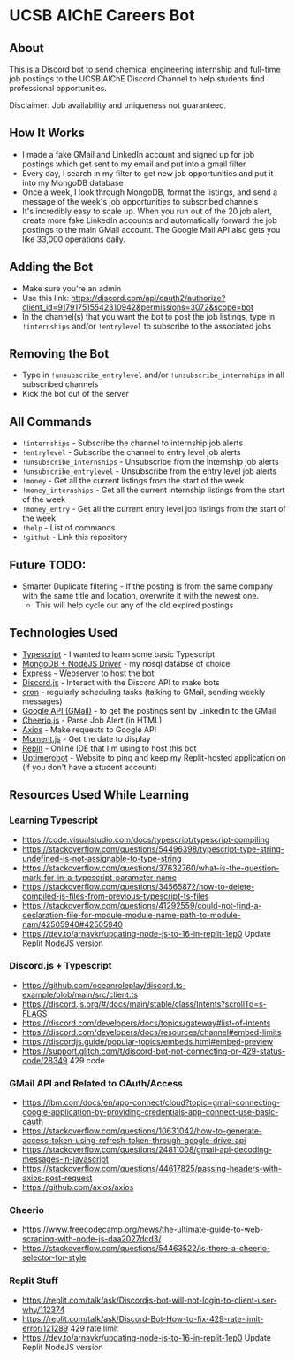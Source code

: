 # UCSB AIChE Careers Bot
## About
This is a Discord bot to send chemical engineering internship and full-time job postings to the UCSB AIChE Discord Channel to help students find professional opportunities. 

Disclaimer: Job availability and uniqueness not guaranteed. 

## How It Works
* I made a fake GMail and LinkedIn account and signed up for job postings which get sent to my email and put into a gmail filter
* Every day, I search in my filter to get new job opportunities and put it into my MongoDB database
* Once a week, I look through MongoDB, format the listings, and send a message of the week's job opportunities to subscribed channels
* It's incredibly easy to scale up. When you run out of the 20 job alert, create more fake LinkedIn accounts and automatically forward the job postings to the main GMail account. The Google Mail API also gets you like 33,000 operations daily.

## Adding the Bot
* Make sure you're an admin
* Use this link: https://discord.com/api/oauth2/authorize?client_id=917917515542310942&permissions=3072&scope=bot
* In the channel(s) that you want the bot to post the job listings, type in `!internships` and/or `!entrylevel` to subscribe to the associated jobs

## Removing the Bot
* Type in `!unsubscribe_entrylevel` and/or `!unsubscribe_internships` in all subscribed channels
* Kick the bot out of the server

## All Commands
* `!internships` - Subscribe the channel to internship job alerts
* `!entrylevel` - Subscribe the channel to entry level job alerts
* `!unsubscribe_internships` - Unsubscribe from the internship job alerts
* `!unsubscribe_entrylevel` - Unsubscribe from the entry level job alerts
* `!money` - Get all the current listings from the start of the week
* `!money_internships` - Get all the current internship listings from the start of the week
* `!money_entry` - Get all the current entry level job listings from the start of the week
* `!help` - List of commands
* `!github` - Link this repository

## Future TODO:
* Smarter Duplicate filtering - If the posting is from the same company with the same title and location, overwrite it with the newest one.
   * This will help cycle out any of the old expired postings

## Technologies Used
* [Typescript](https://www.typescriptlang.org/) - I wanted to learn some basic Typescript
* [MongoDB + NodeJS Driver](https://docs.mongodb.com/drivers/node/current/) - my nosql databse of choice
* [Express](https://expressjs.com/) - Webserver to host the bot
* [Discord.js](https://discord.js.org/#/) - Interact with the Discord API to make bots
* [cron](https://www.npmjs.com/package/cron) - regularly scheduling tasks (talking to GMail, sending weekly messages)
* [Google API (GMail)](https://developers.google.com/gmail/api) - to get the postings sent by LinkedIn to the GMail
* [Cheerio.js](https://cheerio.js.org/) - Parse Job Alert (in HTML) 
* [Axios](https://www.npmjs.com/package/axios) - Make requests to Google API
* [Moment.js](https://momentjs.com/) - Get the date to display
* [Replit](https://replit.com/) - Online IDE that I'm using to host this bot
* [Uptimerobot](https://uptimerobot.com/) - Website to ping and keep my Replit-hosted application on (if you don't have a student account)

## Resources Used While Learning

### Learning Typescript
* https://code.visualstudio.com/docs/typescript/typescript-compiling
* https://stackoverflow.com/questions/54496398/typescript-type-string-undefined-is-not-assignable-to-type-string
* https://stackoverflow.com/questions/37632760/what-is-the-question-mark-for-in-a-typescript-parameter-name
* https://stackoverflow.com/questions/34565872/how-to-delete-compiled-js-files-from-previous-typescript-ts-files
* https://stackoverflow.com/questions/41292559/could-not-find-a-declaration-file-for-module-module-name-path-to-module-nam/42505940#42505940
* https://dev.to/arnavkr/updating-node-js-to-16-in-replit-1ep0 Update Replit NodeJS version

### Discord.js + Typescript
* https://github.com/oceanroleplay/discord.ts-example/blob/main/src/client.ts
* https://discord.js.org/#/docs/main/stable/class/Intents?scrollTo=s-FLAGS
* https://discord.com/developers/docs/topics/gateway#list-of-intents
* https://discord.com/developers/docs/resources/channel#embed-limits
* https://discordjs.guide/popular-topics/embeds.html#embed-preview
* https://support.glitch.com/t/discord-bot-not-connecting-or-429-status-code/28349 429 code

### GMail API and Related to OAuth/Access
* https://ibm.com/docs/en/app-connect/cloud?topic=gmail-connecting-google-application-by-providing-credentials-app-connect-use-basic-oauth
* https://stackoverflow.com/questions/10631042/how-to-generate-access-token-using-refresh-token-through-google-drive-api
* https://stackoverflow.com/questions/24811008/gmail-api-decoding-messages-in-javascript
* https://stackoverflow.com/questions/44617825/passing-headers-with-axios-post-request
* https://github.com/axios/axios

### Cheerio
* https://www.freecodecamp.org/news/the-ultimate-guide-to-web-scraping-with-node-js-daa2027dcd3/
* https://stackoverflow.com/questions/54463522/is-there-a-cheerio-selector-for-style

### Replit Stuff
* https://replit.com/talk/ask/Discordjs-bot-will-not-login-to-client-user-why/112374
* https://replit.com/talk/ask/Discord-Bot-How-to-fix-429-rate-limit-error/121289 429 rate limit
* https://dev.to/arnavkr/updating-node-js-to-16-in-replit-1ep0 Update Replit NodeJS version
